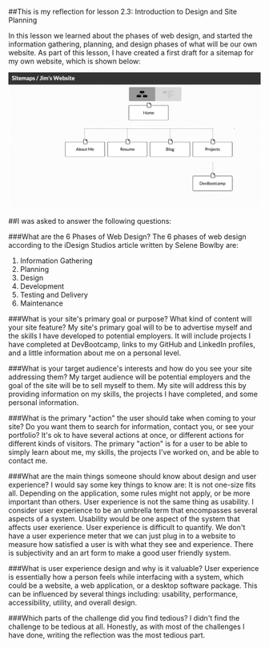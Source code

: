 ##This is my reflection for lesson 2.3: Introduction to Design and Site Planning

In this lesson we learned about the phases of web design, and started the information gathering, planning, and design phases of what will be our own website.  As part of this lesson, I have created a first draft for a sitemap for my own website, which is shown below:

![Jim's Website Sitemap](https://github.com/jamesponeal/phase-0/blob/master/week-2/imgs/sitemap.tiff)

##I was asked to answer the following questions:

###What are the 6 Phases of Web Design?
The 6 phases of web design according to the iDesign Studios article written by Selene Bowlby are:
 1. Information Gathering
 2. Planning
 3. Design
 4. Development
 5. Testing and Delivery
 6. Maintenance

###What is your site's primary goal or purpose? What kind of content will your site feature?
My site's primary goal will to be to advertise myself and the skills I have developed to potential employers.  It will include projects I have completed at DevBootcamp, links to my GitHub and LinkedIn profiles, and a little information about me on a personal level.

###What is your target audience's interests and how do you see your site addressing them?
My target audience will be potential employers and the goal of the site will be to sell myself to them.  My site will address this by providing information on my skills, the projects I have completed, and some personal information.

###What is the primary "action" the user should take when coming to your site? Do you want them to search for information, contact you, or see your portfolio? It's ok to have several actions at once, or different actions for different kinds of visitors.
The primary "action" is for a user to be able to simply learn about me, my skills, the projects I've worked on, and be able to contact me.

###What are the main things someone should know about design and user experience?
I would say some key things to know are:
It is not one-size fits all.  Depending on the application, some rules might not apply, or be more important than others.
User experience is not the same thing as usability.  I consider user experience to be an umbrella term that encompasses several aspects of a system.  Usability would be one aspect of the system that affects user exerience.
User experience is difficult to quantify.  We don't have a user experience meter that we can just plug in to a website to measure how satisfied a user is with what they see and experience.  There is subjectivity and an art form to make a good user friendly system.

###What is user experience design and why is it valuable?
User experience is essentially how a person feels while interfacing with a system, which could be a website, a web application, or a desktop software package.  This can be influenced by several things including: usability, performance, accessibility, utility, and overall design.

###Which parts of the challenge did you find tedious?
I didn't find the challenge to be tedious at all.  Honestly, as with most of the challenges I have done, writing the reflection was the most tedious part.